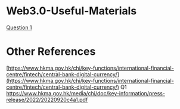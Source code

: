 # Web3.0-Useful-Materials

[Question 1](https://www.hkma.gov.hk/media/chi/doc/key-functions/financial-infrastructure/e-HKD_A_Policy_and_Design_Perspective.pdf)

# Other References
[https://www.hkma.gov.hk/chi/key-functions/international-financial-centre/fintech/central-bank-digital-currency/](https://www.hkma.gov.hk/chi/key-functions/international-financial-centre/fintech/central-bank-digital-currency/)
Q1
https://www.hkma.gov.hk/media/chi/doc/key-information/press-release/2022/20220920c4a1.pdf


